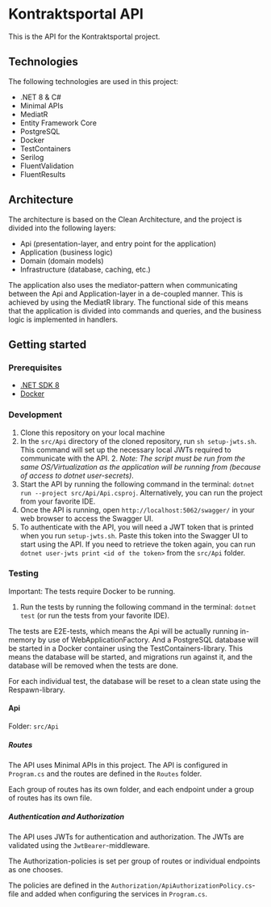 # Kontraktsportal API

This is the API for the Kontraktsportal project. 

## Technologies

The following technologies are used in this project:

- .NET 8 & C#
- Minimal APIs
- MediatR
- Entity Framework Core
- PostgreSQL
- Docker
- TestContainers
- Serilog
- FluentValidation
- FluentResults

## Architecture

The architecture is based on the Clean Architecture, and the project is divided into the following layers:

- Api (presentation-layer, and entry point for the application)
- Application (business logic)
- Domain (domain models)
- Infrastructure (database, caching, etc.)

The application also uses the mediator-pattern when communicating between the Api and Application-layer in a de-coupled manner. This is achieved by using the MediatR library. The functional side of this means that the application is divided into commands and queries, and the business logic is implemented in handlers.

## Getting started

### Prerequisites

- [.NET SDK 8](https://dotnet.microsoft.com/en-us/download)
- [Docker](https://www.docker.com/products/docker-desktop)

### Development

1. Clone this repository on your local machine
2. In the `src/Api` directory of the cloned repository, run `sh setup-jwts.sh`. This command will set up the necessary local JWTs required to communicate with the API. 2. _Note: The script must be run from the same OS/Virtualization as the application will be running from (because of access to dotnet user-secrets)_.
3. Start the API by running the following command in the terminal: `dotnet run --project src/Api/Api.csproj`. Alternatively, you can run the project from your favorite IDE.
4. Once the API is running, open `http://localhost:5062/swagger/` in your web browser to access the Swagger UI.
5. To authenticate with the API, you will need a JWT token that is printed when you run `setup-jwts.sh`. Paste this token into the Swagger UI to start using the API. If you need to retrieve the token again, you can run `dotnet user-jwts print <id of the token>` from the `src/Api` folder.

### Testing

Important: The tests require Docker to be running.

1. Run the tests by running the following command in the terminal: `dotnet test` (or run the tests from your favorite IDE).

The tests are E2E-tests, which means the Api will be actually running in-memory by use of WebApplicationFactory. And a PostgreSQL database will be started in a Docker container using the TestContainers-library. This means the database will be started, and migrations run against it, and the database will be removed when the tests are done.

For each individual test, the database will be reset to a clean state using the Respawn-library.

#### Api

Folder: `src/Api`

##### Routes

The API uses Minimal APIs in this project. The API is configured in `Program.cs` and the routes are defined in the `Routes` folder.

Each group of routes has its own folder, and each endpoint under a group of routes has its own file.


##### Authentication and Authorization

The API uses JWTs for authentication and authorization. The JWTs are validated using the `JwtBearer`-middleware.

The Authorization-policies is set per group of routes or individual endpoints as one chooses.

The policies are defined in the `Authorization/ApiAuthorizationPolicy.cs`-file and added when configuring the services in `Program.cs`.

